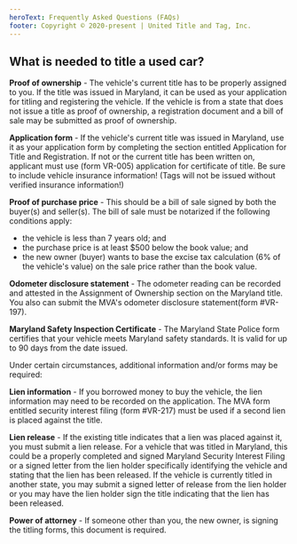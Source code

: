 ```yaml
---
heroText: Frequently Asked Questions (FAQs)
footer: Copyright © 2020-present | United Title and Tag, Inc.
---
```

## What is needed to title a used car?

**Proof of ownership** - The vehicle's current title has to be properly assigned to you.  If the title was issued in Maryland, it can be used as your application for titling and registering the vehicle. If the vehicle is from a state that does not issue a title as proof of ownership, a registration document and a bill of sale may be submitted as proof of ownership.

**Application form** - If the vehicle's current title was issued in Maryland, use it as your application form by completing the section entitled Application for Title and Registration. If not or the current title has been written on, applicant must use (form VR-005) application for certificate of title. Be sure to include vehicle insurance information! (Tags will not be issued without verified insurance information!)

**Proof of purchase price** - This should be a bill of sale signed by both the buyer(s) and seller(s).  The bill of sale must be notarized if the following conditions apply:

- the vehicle is less than 7 years old; and
- the purchase price is at least $500 below the book value; and
- the new owner (buyer) wants to base the excise tax calculation (6% of the vehicle's value) on the sale price rather than the book value.

**Odometer disclosure statement** - The odometer reading can be recorded and attested in the Assignment of Ownership section on the Maryland title. You also can submit the MVA's odometer disclosure statement(form #VR-197).

**Maryland Safety Inspection Certificate** - The Maryland State Police form certifies that your vehicle meets Maryland safety standards.  It is valid for up to 90 days from the date issued.

Under certain circumstances, additional information and/or forms may be required:

**Lien information** - If you borrowed money to buy the vehicle, the lien information may need to be recorded on the application.  The MVA form entitled security interest filing (form #VR-217) must be used if a second lien is placed against the title.

**Lien release** - If the existing title indicates that a lien was placed against it, you must submit a lien release.  For a vehicle that was titled in Maryland, this could be a properly completed and signed Maryland Security Interest Filing or a signed letter from the lien holder specifically identifying the vehicle and stating that the lien has been released.  If the vehicle is currently titled in another state, you may submit a signed letter of release from the lien holder or you may have the lien holder sign the title indicating that the lien has been released.

**Power of attorney** - If someone other than you, the new owner, is signing the titling forms, this document is required.

